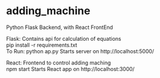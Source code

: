 # adding_machine

Python Flask Backend, with React FrontEnd
 
Flask: Contains api for calculation of equations\
pip install -r requirements.txt\
To Run: python ap.py Starts server on http://localhost:5000/

React: Frontend to control adding maching\
npm start Starts React app on http://localhost:3000/
